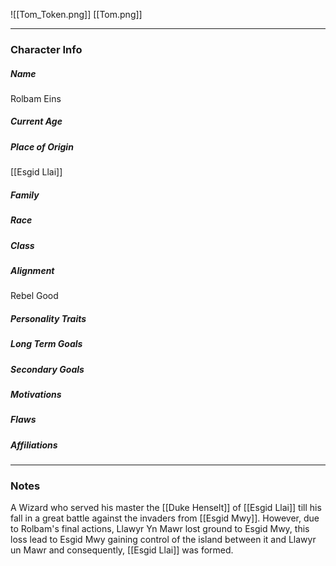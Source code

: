 ![[Tom_Token.png]]
[[Tom.png]]

---
### Character Info

##### Name 
Rolbam Eins

##### Current Age


##### Place of Origin
[[Esgid Llai]]

##### Family


##### Race


##### Class


##### Alignment
Rebel Good

##### Personality Traits


##### Long Term Goals


##### Secondary Goals


##### Motivations


##### Flaws


##### Affiliations


---
### Notes
A Wizard who served his master the [[Duke Henselt]] of [[Esgid Llai]] till his fall in a great battle against the invaders from [[Esgid Mwy]].  However, due to Rolbam's final actions, Llawyr Yn Mawr lost ground to Esgid Mwy, this loss lead to Esgid Mwy gaining control of the island between it and Llawyr un Mawr and consequently, [[Esgid Llai]] was formed. 